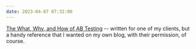```yaml
---
date: 2023-04-07 07:32:00
---
```


[The What, Why, and How of AB Testing](https://ninazumel.com/2023/04/07/what-why-how-abtesting.html) --  written for one of my clients, but a handy reference that I wanted on my own blog, with their permission, of course.
